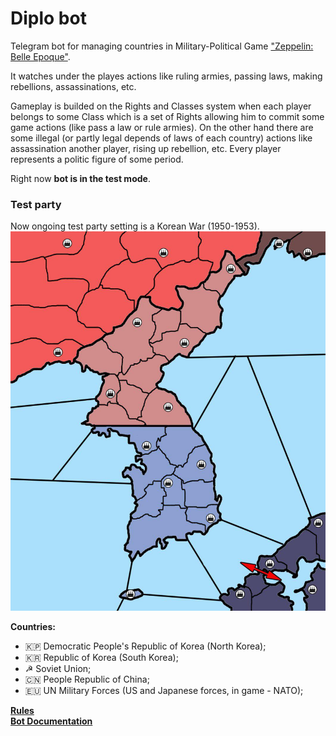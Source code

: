 # Diplo bot
Telegram bot for managing countries in Military-Political Game ["Zeppelin: Belle Epoque"](https://t.me/ceppelinBE).

It watches under the playes actions like ruling armies, passing laws, making rebellions, assassinations, etc.

Gameplay is builded on the Rights and Classes system when each player belongs to some Class which is a set of Rights
allowing him to commit some game actions (like pass a law or rule armies).
On the other hand there are some illegal (or partly legal depends of laws of each country) actions
like assassination another player, rising up rebellion, etc. Every player represents a politic figure of some
period.

Right now __bot is in the test mode__.

### Test party
Now ongoing test party setting is a Korean War (1950-1953).  
<img src="map.jpg"
     alt="Game map"
     style="float: center; margin-right: 10px;" />

__Countries:__
* 🇰🇵 Democratic People's Republic of Korea (North Korea);
* 🇰🇷 Republic of Korea (South Korea);
* ☭ Soviet Union;
* 🇨🇳 People Republic of China;
* 🇪🇺 UN Military Forces (US and Japanese forces, in game - NATO);

__[Rules](https://teletype.in/@diplomacy/r1QTDi-oN)__  
__[Bot Documentation](https://teletype.in/@diplomacy/H1Xj09biV)__
